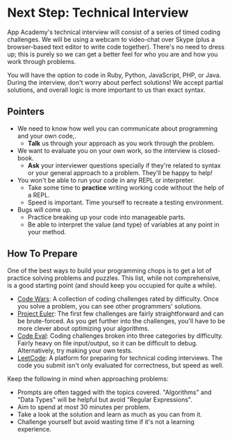# Next Step: Technical Interview
App Academy's technical interview will consist of a series of timed coding challenges. We will be using a webcam to video-chat over Skype (plus a browser-based text editor to write code together). There's no need to dress up; this is purely so we can get a better feel for who you are and how you work through problems.

You will have the option to code in Ruby, Python, JavaScript, PHP, or Java. During the interview, don't worry about perfect solutions! We accept partial solutions, and overall logic is more important to us than exact syntax.

## Pointers
  - We need to know how well you can communicate about programming and your own code,.
    - **Talk** us through your approach as you work through the problem.
  - We want to evaluate you on your own work, so the interview is closed-book.
    - **Ask** your interviewer questions specially if they're related to syntax or your general approach to a problem. They'll be happy to help!
  - You won't be able to run your code in any REPL or interpreter.
    - Take some time to **practice** writing working code without the help of a REPL.
    - Speed is important. Time yourself to recreate a testing environment.
  - Bugs will come up.
    - Practice breaking up your code into manageable parts.
    - Be able to interpret the value (and type) of variables at any point in your method.

## How To Prepare
One of the best ways to build your programming chops is to get a lot of practice solving problems and puzzles. This list, while not comprehensive, is a good starting point (and should keep you occupied for quite a while).

- [Code Wars][code-wars]: A collection of coding challenges rated by difficulty. Once you solve a problem, you can see other programmers' solutions.
- [Project Euler][project-euler]: The first few challenges are fairly straightforward and can be brute-forced. As you get further into the challenges, you'll have to be more clever about optimizing your algorithms.
- [Code Eval][code-eval]: Coding challenges broken into three
  categories by difficulty. Fairly heavy on file input/output, so it can be difficult to debug. Alternatively, try making your own tests.
- [LeetCode][leetcode]: A platform for preparing for technical coding interviews. The code you submit isn't only evaluated for correctness, but speed as well.

Keep the following in mind when approaching problems:

- Prompts are often tagged with the topics covered. "Algorithms" and "Data Types" will be helpful but avoid "Regular Expressions".
- Aim to spend at most 30 minutes per problem.
- Take a look at the solution and learn as much as you can from it.
- Challenge yourself but avoid wasting time if it's not a learning experience.

[code-wars]: http://codewars.com
[project-euler]: http://projecteuler.net
[code-eval]: http://codeeval.com
[leetcode]: https://leetcode.com
